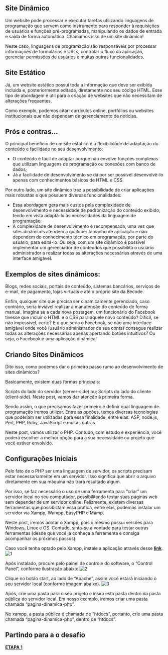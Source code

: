 ## Site Dinâmico
Um website pode processar e executar tarefas utilizando linguagens de programação que servem como instrumento para responder à requisições de usuários e funções pré-programadas, manipulando os dados de entrada e saída de forma automática. Chamamos isso de um site dinâmico!

Neste caso, linguagens de programação são responsáveis por processar informações de formulários e URLs, controlar o fluxo da aplicação, gerenciar permissões de usuários e muitas outras funcionalidades.

## Site Estático
Já, um website estático possui toda a informação que deve ser exibida incluída e, posteriormente editada, diretamente nos seu código HTML. Esse tipo de abordagem é útil para a criação de websites que não necessitam de alterações frequentes.

Como exemplo, podemos citar: currículos online, portfólios ou websites institucionais que não dependam de gerenciamento de notícias.

## Prós e contras…
O principal benefício de um site estático é a flexibilidade de adaptação do conteúdo e facilidade no seu desenvolvimento:

- O conteúdo é fácil de adaptar porque não envolve funções complexas que utilizam linguagens de programação ou conexões com banco de dados;
- Já a facilidade de desenvolvimento se dá por ser possível desenvolvê-lo apenas com conhecimentos básicos de HTML e CSS.

Por outro lado, um site dinâmico traz a possibilidade de criar aplicações mais robustas e que possuem diversas funcionalidades:

- Essa abordagem gera mais custos pela complexidade de desenvolvimento e necessidade de padronização do conteúdo exibido, tendo em vista adaptá-lo às necessidades da linguagem de programação;
- A complexidade de desenvolvimento é recompensada, uma vez que sites dinâmicos atendem a qualquer tamanho de aplicação e não dependem do conhecimento técnico em programação, por parte do usuário, para editá-lo. Ou seja, com um site dinâmico é possível implementar um gerenciador de conteúdos que possibilita o usuário administrador a realizar todas as alterações necessárias através de uma interface amigável.

## Exemplos de sites dinâmicos:
Blogs, redes sociais, portais de conteúdo, sistemas bancários, serviços de e-mail, de pagamento, lojas virtuais e até o próprio site da Becode.

Enfim, qualquer site que precisa ser dinamicamente gerenciado, caso contrário, seria inviável realizar a manutenção do conteúdo de forma manual. Imagine se a cada nova postagem, um funcionário do Facebook tivesse que incluir o HTML e o CSS para aquele novo conteúdo? Difícil, se não impossível, certo? E o que seria o Facebook, se não uma interface amigável onde você (usuário administrador de sua conta) consegue realizar todas as alterações necessárias apenas apertando botões intuitivos? Ou seja, o Facebook é uma aplicação dinâmica!

## Criando Sites Dinâmicos
Dito isso, como podemos dar o primeiro passo rumo ao desenvolvimento de sites dinâmicos?

Basicamente, existem duas formas principais:

Scripts do lado do servidor (server-side) ou;
Scripts do lado do cliente (client-side).
Neste post, vamos dar atenção à primeira forma.

Sendo assim, o que precisamos fazer primeiro é definir qual linguagem de programação iremos utilizar. Entre as opções, temos diversas tecnologias que poderiam ser utilizadas para essa finalidade, entre elas: ASP, node.js, Perl, PHP, Ruby, JavaScript e muitas outras.

Neste post, vamos utilizar o PHP.
Contudo, com estudo e experiência, você poderá escolher a melhor opção para a sua necessidade ou projeto que você estiver envolvido.

## Configurações Iniciais
Pelo fato de o PHP ser uma linguagem de servidor, os scripts precisam estar necessariamente em um servidor. Isso significa que abrir o arquivo diretamente em sua máquina não trará resultado algum.

Por isso, se faz necessário o uso de uma ferramenta para “criar” um servidor local no seu computador, possibilitando testar suas páginas web sem depender de um servidor online. Felizmente, existem diversas ferramentas que possibilitam essa prática, entre elas, podemos instalar um servidor via Xampp, Wampp, EasyPHP e Mamp.

Neste post, iremos adotar o Xampp, pois o mesmo possui versões para Windows, Linux e OS. Contudo, sinta-se à vontade para testar outras ferramentas (desde que você já conheça a ferramenta e consiga acompanhar os próximos passos).

Caso você tenha optado pelo Xampp, instale a aplicação através desse **[link](https://www.apachefriends.org/pt_br/index.html)**.
![1](https://user-images.githubusercontent.com/51889513/152848404-cfd4a626-838b-4fab-88a7-eb72ded78b00.jpg)

Após instalado, procure pelo painel de controle do software, o “Control Panel”, conforme ilustração abaixo:
![2](https://user-images.githubusercontent.com/51889513/152848456-df008d37-9ae7-4170-9868-65a76105456d.png)

Clique no botão start, ao lado de “Apache”, assim você estará iniciando o seu servidor local (conforme imagem abaixo).
![3](https://user-images.githubusercontent.com/51889513/152848528-e3e5ca5b-7c5e-45fc-a18c-93dcde1e6c7b.png)

Após, crie uma pasta para o seu projeto e insira esta pasta dentro da pasta pública do servidor local. Em nosso exemplo, iremos criar uma pasta chamada “pagina-dinamica-php”.

No xampp, a pasta pública é chamada de “htdocs”, portanto, crie uma pasta chamada “pagina-dinamica-php”, dentro de “htdocs”.

## Partindo para a o desafio
**[ETAPA 1](https://github.com/locabox/site-dinamico-php/blob/main/etapa1.md)**
